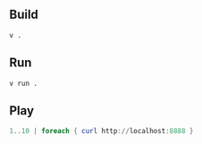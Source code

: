 ## Build

```shell
v .
```

## Run

```shell
v run .
```

## Play

```powershell
1..10 | foreach { curl http://localhost:8888 }
```

